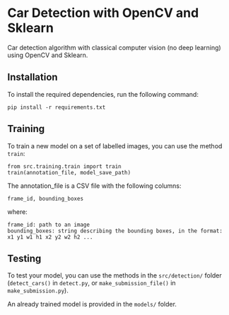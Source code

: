 # Car Detection with OpenCV and Sklearn

Car detection algorithm with classical computer vision (no deep learning) using OpenCV and Sklearn.

## Installation

To install the required dependencies, run the following command:

    pip install -r requirements.txt

## Training

To train a new model on a set of labelled images, you can use the method `train`:

    from src.training.train import train
    train(annotation_file, model_save_path)

The annotation_file is a CSV file with the following columns:

    frame_id, bounding_boxes

where:

    frame_id: path to an image
    bounding_boxes: string describing the bounding boxes, in the format: x1 y1 w1 h1 x2 y2 w2 h2 ...

## Testing

To test your model, you can use the methods in the `src/detection/` folder (`detect_cars()` in `detect.py`, or `make_submission_file()` in `make_submission.py`).

An already trained model is provided in the `models/` folder.
